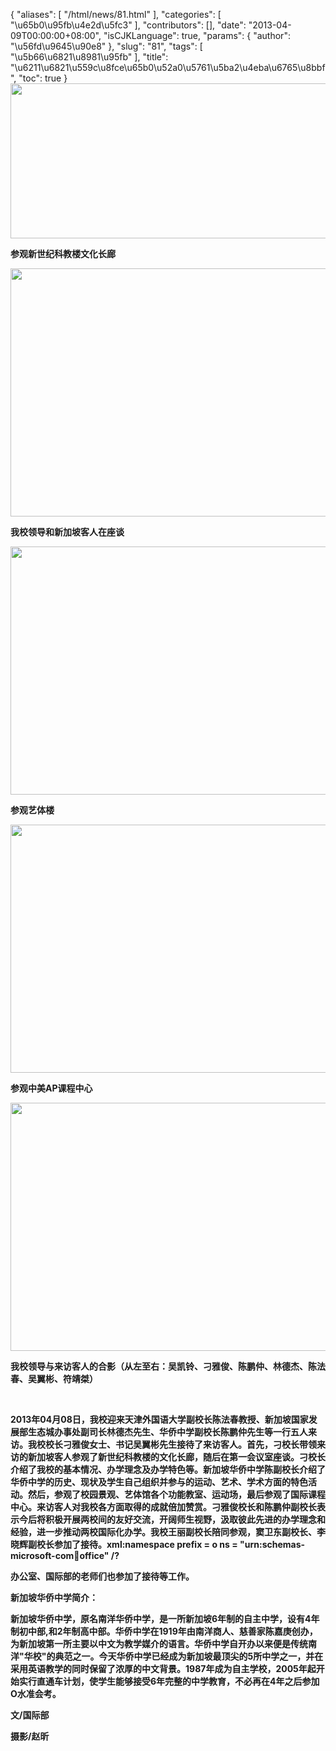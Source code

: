 {
    "aliases": [
        "/html/news/81.html"
    ],
    "categories": [
        "\u65b0\u95fb\u4e2d\u5fc3"
    ],
    "contributors": [],
    "date": "2013-04-09T00:00:00+08:00",
    "isCJKLanguage": true,
    "params": {
        "author": "\u56fd\u9645\u90e8"
    },
    "slug": "81",
    "tags": [
        "\u5b66\u6821\u8981\u95fb"
    ],
    "title": "\u6211\u6821\u559c\u8fce\u65b0\u52a0\u5761\u5ba2\u4eba\u6765\u8bbf",
    "toc": true
}
**<img
    src="https://cdn.tfls.online/mirror/full/f17f6ef6e77f65d6ba8abd21540d78a98772d0cb.jpg"
    style="display:block;margin-left:auto;margin-right:auto;"
    decoding="async"
    fetchpriority="auto"
    loading="lazy"
    height="248"
    width="600"
/>**

**参观新世纪科教楼文化长廊**

**<img
    src="https://cdn.tfls.online/mirror/full/f02edc71ae2bbea36e56bc48330cee8642269c2f.jpg"
    style="display:block;margin-left:auto;margin-right:auto;"
    decoding="async"
    fetchpriority="auto"
    loading="lazy"
    height="397"
    width="600"
/>**

**我校领导和新加坡客人在座谈**

**<img
    src="https://cdn.tfls.online/mirror/full/5bbb7eb8d547f830397274d379491eb0e5083925.jpg"
    style="display:block;margin-left:auto;margin-right:auto;"
    decoding="async"
    fetchpriority="auto"
    loading="lazy"
    height="397"
    width="600"
/>**

**参观艺体楼**

**<img
    src="https://cdn.tfls.online/mirror/full/5dbad7524e5e6f6ed0f235a9cd6a9b8fbf7bd7d6.jpg"
    style="display:block;margin-left:auto;margin-right:auto;"
    decoding="async"
    fetchpriority="auto"
    loading="lazy"
    height="397"
    width="600"
/>**

**参观中美AP课程中心**

**<img
    src="https://cdn.tfls.online/mirror/full/94bbff8857a477b7d5ef56b794a7fc89c5bddee3.jpg"
    style="display:block;margin-left:auto;margin-right:auto;"
    decoding="async"
    fetchpriority="auto"
    loading="lazy"
    height="397"
    width="600"
/>**

**我校领导与来访客人的合影（从左至右：吴凯铃、刁雅俊、陈鹏仲、林德杰、陈法春、吴翼彬、符靖桀）**

 

**2013年04月08日，我校迎来天津外国语大学副校长陈法春教授、新加坡国家发展部生态城办事处副司长林德杰先生、华侨中学副校长陈鹏仲先生等一行五人来访。我校校长刁雅俊女士、书记吴翼彬先生接待了来访客人。首先，刁校长带领来访的新加坡客人参观了新世纪科教楼的文化长廊，随后在第一会议室座谈。刁校长介绍了我校的基本情况、办学理念及办学特色等。新加坡华侨中学陈副校长介绍了华侨中学的历史、现状及学生自己组织并参与的运动、艺术、学术方面的特色活动。然后，参观了校园景观、艺体馆各个功能教室、运动场，最后参观了国际课程中心。来访客人对我校各方面取得的成就倍加赞赏。刁雅俊校长和陈鹏仲副校长表示今后将积极开展两校间的友好交流，开阔师生视野，汲取彼此先进的办学理念和经验，进一步推动两校国际化办学。我校王丽副校长陪同参观，窦卫东副校长、李晓辉副校长参加了接待。xml:namespace prefix = o ns = "urn:schemas-microsoft-com:office:office" /?**

**办公室、国际部的老师们也参加了接待等工作。**

**新加坡华侨中学简介：**

**新加坡华侨中学，原名南洋华侨中学，是一所新加坡6年制的自主中学，设有4年制初中部,和2年制高中部。华侨中学在1919年由南洋商人、慈善家陈嘉庚创办，为新加坡第一所主要以中文为教学媒介的语言。华侨中学自开办以来便是传统南洋"华校"的典范之一。今天华侨中学已经成为新加坡最顶尖的5所中学之一，并在采用英语教学的同时保留了浓厚的中文背景。1987年成为自主学校，2005年起开始实行直通车计划，使学生能够接受6年完整的中学教育，不必再在4年之后参加O水准会考。**

**文/国际部**

**摄影/赵昕**

